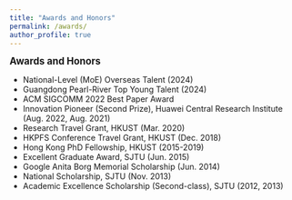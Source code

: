 ```yaml
---
title: "Awards and Honors"
permalink: /awards/
author_profile: true
---
```


<big>**Awards and Honors**</big>

- National-Level (MoE) Overseas Talent (2024)
- Guangdong Pearl-River Top Young Talent (2024)
- ACM SIGCOMM 2022 Best Paper Award
- Innovation Pioneer (Second Prize), Huawei Central Research Institute (Aug. 2022, Aug. 2021)
- Research Travel Grant, HKUST (Mar. 2020)
- HKPFS Conference Travel Grant, HKUST (Dec. 2018)
- Hong Kong PhD Fellowship, HKUST (2015-2019)
- Excellent Graduate Award, SJTU (Jun. 2015)
- Google Anita Borg Memorial Scholarship (Jun. 2014)
- National Scholarship, SJTU (Nov. 2013)
- Academic Excellence Scholarship (Second-class), SJTU (2012, 2013)
